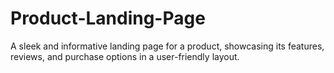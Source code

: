 # Product-Landing-Page
A sleek and informative landing page for a product, showcasing its features, reviews, and purchase options in a user-friendly layout.
